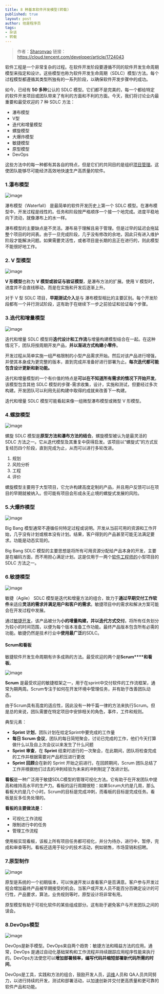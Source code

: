```yaml
---
title: 8 种基本软件开发模型(转载)
published: true
layout: post
author: 他是程序员
tags:
- 杂谈
- 转载
---
```


> 作者：[Sharonyao](https://cloud.tencent.com/developer/user/7873281)
> 链接：https://cloud.tencent.com/developer/article/1724043

软件工程是一个非常复杂的过程。在软件开发阶段要遵循不同的软件开发生命周期模型来指定和设计。这些模型也称为软件开发生命周期（SDLC）模型/方法。每个过程模型都遵循其类型所独有的一系列阶段，以确保软件开发步骤中的成功。

如今，已经有 **50 多种**公认的 SDLC 模型。它们都不是完美的，每一个都给特定的软件开发项目或团队带来了有利的方面和不利的方面。今天，我们将讨论业内最重要和最受欢迎的 7 种 SDLC 方法：

- 瀑布模型
- V型
- 迭代和增量模型
- 螺旋模型
- 大爆炸模型
- 敏捷模型
- 原型模型
- DevOps

这些方法中的每一种都有其各自的特点，但是它们的共同目的是组织[项目管理](https://cloud.tencent.com/product/coding-pm?from_column=20065&from=20065)。这使团队能够尽可能经济高效地快速生产高质量的软件。

### 1.瀑布模型

![image](https://cdn.jsdelivr.net/gh/CJH876492153/picture@main/q9sjeyf5ir.jpeg)

瀑布模型（Waterfall） 是最简单的软件开发历史上第一个 SDLC 模型。在瀑布模型中，开发过程是线性的。任务和阶段按严格顺序一个接一个地完成。进度平稳地向下流动，就像瀑布上的水一样。

瀑布模型的主要缺点是不灵活。瀑布易于理解且易于管理。但是过早的延迟会拖延整个项目的时间表。由于一旦完成阶段，几乎没有修改的余地，因此只有进入维护阶段才能解决问题。如果需要灵活性，或者项目是长期的且正在进行的，则此模型不能很好地工作。



### 2. V 型模型

![image](https://cdn.jsdelivr.net/gh/CJH876492153/picture@main/9ztbgly764.jpeg)



**V 形模型**也称为 **V 模型或验证与验证模型**，是瀑布方法的扩展。使用 V 模型时，进度并不会直线移动，而是在实施和开发后逐渐上升。

对于 V 型 SDLC 项目，**早期测试介入**是与 瀑布模型相比的主要区别。每个开发阶段都有一个并行测试阶段，这有助于在继续下一步之前验证和验证每个步骤。



### 3.迭代和增量模型

![image](https://cdn.jsdelivr.net/gh/CJH876492153/picture@main/n0zapjkim8.jpeg)



迭代和增量 SDLC 模型将**迭代设计和工作流**与增量构建模型结合在一起。在这种情况下，团队将按周期开发产品，**并以渐进方式构建小零件**。

开发过程从简单实施一组严格限制的小型产品需求开始。然后对该产品进行增强，并使其本身成为更完整的版本，直到完成并准备好进行部署为止。**每次迭代都可能包含设计更新和新功能。**

迭代和增量模型的一个有价值的特点是**可以在不知道所有需求的情况下开始开发**。该模型包含其他 SDLC 模型的步骤-需求收集，设计，实施和测试，但要经过多次构建。开发团队可以利用先前构建中取得的成就来改善下一构建。

迭代和增量 SDLC 模型可能看起来像一组微型瀑布模型或微型 V 形模型。



### 4.螺旋模型

![image](https://cdn.jsdelivr.net/gh/CJH876492153/picture@main/480oclc11q.jpeg)

螺旋 SDLC 模型是**原型方法和瀑布方法的结合**。螺旋模型被认为是最灵活的 SDLC 方法之一。它从迭代模型及其重复中获得启发。该项目以“螺旋式”的方式反复经历四个阶段，直到完成为止，从而可以进行多轮改进。

1. 规划
2. 风险分析
3. 工程
4. 评价

螺旋模型主要用于大型项目，它允许构建高度定制的产品，并且用户反馈可以在项目的早期就被纳入。但可能有项目会形成永无止境的螺旋式发展的风险。



### 5.大爆炸模型

![image](https://cdn.jsdelivr.net/gh/CJH876492153/picture@main/jahli1421k.jpeg)

Big Bang 模型通常不遵循任何特定过程或说明。开发从当前可用的资源和工作开始，几乎没有计划或根本没有计划。结果，客户得到的产品甚至可能无法满足要求。功能是动态实现的。

Big Bang SDLC 模型的主要思想是将所有可用资源分配给产品本身的开发，主要是在编码方面，而不用担心满足计划。这是仅用于一两个[软件工程师的](https://cloud.tencent.com/developer/tools/blog-entry?target=https%3A%2F%2Fwww.roberthalf.com.au%2Fblog%2Fsoftware-engineer-vs-systems-engineer-whats-difference&source=article&objectId=1724043)小型项目的 SDLC 方法之一。



### 6.敏捷模型

![image](https://cdn.jsdelivr.net/gh/CJH876492153/picture@main/v6czb5h2r7.jpeg)

敏捷（Agile） SDLC 模型是迭代和增量方法的组合，致力于**通过早期交付工作软件**来适应**灵活的需求并满足用户和客户的需求**。敏捷项目中的需求和解决方案可能会在开发过程中发展。

通过[敏捷开发](https://cloud.tencent.com/product/coding-pm?from_column=20065&from=20065)，该产品被分为**小的增量构建，并以迭代方式交付**。将所有任务划分为较小的时间范围，以便为每个版本准备工作功能。最终产品版本包含所有必需的功能。敏捷仍然是技术行业中**使用最广泛**的SDLC。

#### Scrum和看板

敏捷软件开发生命周期有许多成熟的方法。最受欢迎的两个是**Scrum****和看板**。

![image](https://cdn.jsdelivr.net/gh/CJH876492153/picture@main/8zt7thttzy.jpeg)

**Scrum** 是最受欢迎的敏捷框架之一，用于在sprint中交付软件的工作流框架，通常为期两周。Scrum专注于如何在开发环境中管理任务，并有助于改善团队动态。

由于Scrum具有高度的适应性，因此没有一种千篇一律的方法来执行Scrum。但是总的来说，团队需要在特定项目中安排相关的角色，事件，工件和规则。

典型元素：

- **Sprint 计划**，团队计划在给定Sprint中要完成的工作量
- **每日 Scrum 会议**，团队的每日简短聚会，讨论已完成的工作，他们今天打算做什么以及自上次会议以来发生了什么问题
- **Sprint 审查**，在 **Sprint** 结束时进行的一次聚会，在此期间，团队将检查完成的工作并根据需要对产品积压进行更改
- **Sprint 回顾**会在新的 Sprint 开始之前进行。在回顾期间，Scrum 团队总结了工作并根据他们过去的冲刺经验为未来的冲刺制定了改进计划。

**看板**是一种广泛用于敏捷SDLC模型的管理可视化方法。它有助于在开发团队中提高和维持高水平的生产力。看板的运行周期很短：如果Scrum大约是几周，那么看板大约是几个小时。Scrum的目标是完成冲刺，而看板的目标是完成任务。看板是反多任务处理的。

**看板的主要做法是：**

- 可视化工作流程
- 限制进行中的任务
- 管理工作流程

使用板实现看板，该板上所有项目任务都可视化，并分为待办，进行中，暂停，完成和审查等列。看板还适用于较少的技术活动，例如销售，市场营销和招聘。



### 7.原型制作

![image](https://cdn.jsdelivr.net/gh/CJH876492153/picture@main/2db7l5e39k.jpeg)

原型是系统的一个初期版本，可以快速开发以查看客户是否满意。客户参与开发过程会增加最终产品被早期接受的机会。当客户或开发人员不能百分百确定设计的可行性，产品要求，算法，业务规则等时，原型设计将非常有用。

原型模型有助于可视化软件的某些组成部分。这有助于避免客户与开发团队之间的误会。



### 8.DevOps模型

![image](https://cdn.jsdelivr.net/gh/CJH876492153/picture@main/i1xewgu8id.jpeg)

DevOps是新手模型。DevOps来自两个趋势：敏捷方法和精益方法的应用。通常，DevOps 是通过自动化基础架构和工作流程并持续跟踪应用程序性能来执行的。DevOps方法使您可以**增加部署频率，编写代码并缩短部署新代码所需的时间**。

DevOps是工具，实践和方法的组合，鼓励开发人员，[运维](https://cloud.tencent.com/solution/operation?from_column=20065&from=20065)人员和 QA人员共同努力，以进行持续的开发，测试和部署活动，以加速创新并交付更高质量和更可靠的软件产品和功能。
